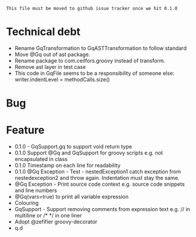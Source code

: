 ```
This file must be moved to github issue tracker once we hit 0.1.0
```

# Technical debt
- Rename GqTransformation to GqASTTransformation to follow standard
- Move @Gq out of ast package.
- Rename package to com.ceilfors.groovy instead of transform.
- Remove ast layer in test case
- This code in GqFile seems to be a responsibility of someone else: writer.indentLevel = methodCalls.size()

# Bug 

# Feature
- 0.1.0 - GqSupport.gq to support void return type
- 0.1.0 Support @Gq and GqSupport for groovy scripts e.g. not encapsulated in class
- 0.1.0 Timestamp on each line for readability
- 0.1.0 @Gq Exception - Test - nestedException1 catch exception from nestedexception2 and throw again. Indentation must stay the same.
- @Gq Exception - Print source code context e.g. source code snippets and line numbers
- @Gq(vars=true) to print all variable expression
- Colouring
- GqSupport - Support removing comments from expression text e.g. // in multiline or /* */ in one liner
- Adopt @zefifier groovy-decorator
- q.d